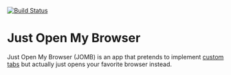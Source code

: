 [![Build Status](https://travis-ci.org/pocmo/Just-Open-My-Browser.svg?branch=master)](https://travis-ci.org/pocmo/Just-Open-My-Browser)

Just Open My Browser
====================

Just Open My Browser (JOMB) is an app that pretends to implement [custom tabs](https://developer.chrome.com/multidevice/android/customtabs) but actually just opens your favorite browser instead.
